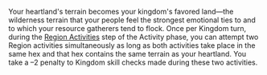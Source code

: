 Your heartland's terrain becomes your kingdom's favored land—the wilderness terrain that your people feel the strongest emotional ties to and to which your resource gatherers tend to flock. Once per Kingdom turn, during the [Region Activities](https://2e.aonprd.com/Rules.aspx?ID=1807) step of the Activity phase, you can attempt two Region activities simultaneously as long as both activities take place in the same hex and that hex contains the same terrain as your heartland. You take a –2 penalty to Kingdom skill checks made during these two activities.
